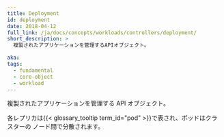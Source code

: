```yaml
---
title: Deployment
id: deployment
date: 2018-04-12
full_link: /ja/docs/concepts/workloads/controllers/deployment/
short_description: >
  複製されたアプリケーションを管理するAPIオブジェクト。

aka:
tags:
  - fundamental
  - core-object
  - workload
---
```


複製されたアプリケーションを管理する API オブジェクト。

<!--more-->

各レプリカは{{< glossary_tooltip term_id="pod" >}}で表され、ポッドはクラスターの
ノード間で分散されます。
